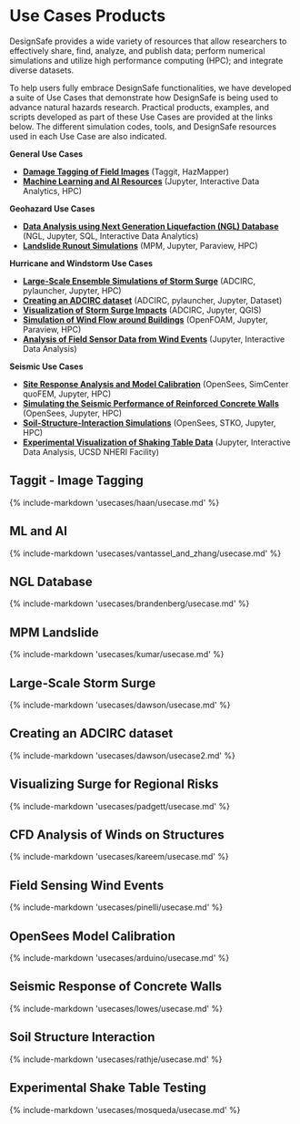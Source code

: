 # Use Cases Products

DesignSafe provides a wide variety of resources that allow researchers to effectively share, find, analyze, and publish data; perform numerical simulations and utilize high performance computing (HPC); and integrate diverse datasets.  

To help users fully embrace DesignSafe functionalities, we have developed a suite of Use Cases that demonstrate how DesignSafe is being used to advance natural hazards research.  Practical products, examples, and scripts developed as part of these Use Cases are provided at the links below.  The different simulation codes, tools, and DesignSafe resources used in each Use Case are also indicated.

<b> General Use Cases </b><br/>

* [**Damage Tagging of Field Images**](#taggit-image-tagging) (Taggit, HazMapper)
* [**Machine Learning and AI Resources**](#ml-and-ai) (Jupyter, Interactive Data Analytics, HPC)

<b> Geohazard Use Cases </b>

* [**Data Analysis using Next Generation Liquefaction (NGL) Database**](#application-programming-interfaces) (NGL, Jupyter, SQL, Interactive Data Analytics)
* [**Landslide Runout Simulations**](#mpm-landslide) (MPM, Jupyter, Paraview, HPC)

<b> Hurricane and Windstorm Use Cases </b>

* [**Large-Scale Ensemble Simulations of Storm Surge**](#large-scale-storm-surge)  (ADCIRC, pylauncher, Jupyter, HPC)
* [**Creating an ADCIRC dataset**](#creating-an-adcirc-dataset)  (ADCIRC, pylauncher, Jupyter, Dataset)
* [**Visualization of Storm Surge Impacts**](#visualizing-surge-for-regional-risks) (ADCIRC, Jupyter, QGIS)
* [**Simulation of Wind Flow around Buildings**](#cfd-analysis-of-winds-on-structures) (OpenFOAM, Jupyter, Paraview, HPC)
* [**Analysis of Field Sensor Data from Wind Events**](#field-sensing-wind-events) (Jupyter, Interactive Data Analysis)

<b> Seismic Use Cases </b>

* [**Site Response Analysis and Model Calibration**](#opensees-model-calibration) (OpenSees, SimCenter quoFEM, Jupyter, HPC)
* [**Simulating the Seismic Performance of Reinforced Concrete Walls**](#seismic-response-of-concrete-walls) (OpenSees, Jupyter, HPC)
* [**Soil-Structure-Interaction Simulations**](#soil-structure-interaction) (OpenSees, STKO, Jupyter, HPC)
* [**Experimental Visualization of Shaking Table Data**](#experimental-shake-table-testing) (Jupyter, Interactive Data Analysis, UCSD NHERI Facility)
<!-- NOTE: the file is disabled until it does not freeze build -->
<!--
* [**Application Programming Interfaces**](brandenberg/apiusecases/usecase.md) (Jupyter, API, requests)
-->

## Taggit - Image Tagging

{% include-markdown 'usecases/haan/usecase.md' %}

## ML and AI

{% include-markdown 'usecases/vantassel_and_zhang/usecase.md' %}

## NGL Database

{% include-markdown 'usecases/brandenberg/usecase.md' %}

## MPM Landslide

{% include-markdown 'usecases/kumar/usecase.md' %}

## Large-Scale Storm Surge

{% include-markdown 'usecases/dawson/usecase.md' %}

## Creating an ADCIRC dataset

{% include-markdown 'usecases/dawson/usecase2.md' %}

## Visualizing Surge for Regional Risks

{% include-markdown 'usecases/padgett/usecase.md' %}

## CFD Analysis of Winds on Structures

{% include-markdown 'usecases/kareem/usecase.md' %}

## Field Sensing Wind Events

{% include-markdown 'usecases/pinelli/usecase.md' %}

## OpenSees Model Calibration

{% include-markdown 'usecases/arduino/usecase.md' %}

## Seismic Response of Concrete Walls

{% include-markdown 'usecases/lowes/usecase.md' %}

## Soil Structure Interaction

{% include-markdown 'usecases/rathje/usecase.md' %}

## Experimental Shake Table Testing

{% include-markdown 'usecases/mosqueda/usecase.md' %}

<!-- NOTE: the file is disabled until it does not freeze build -->
<!--
## Application Programming Interfaces

{% include-markdown 'usecases/brandenberg/apiusecases/usecase.md' %}
-->

